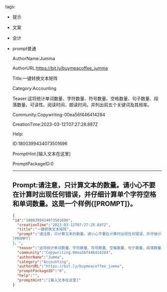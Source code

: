   tags: 
- 提示
- 文案
- 会计
- prompt普通

  AuthorName:Jumma

  AuthorURL:https://bit.ly/buymeacoffee_jumma

  Title:一键转换文本矩阵

  Category:Accounting

  Teaser:这将统计单词数量、字符数量、符号数量、空格数量、句子数量、段落数量、可读性、阅读时间、朗读时间，并列出前五个关键词及其频率。

  Community:Copywriting-00ea56f446414284

  CreationTime:2023-03-12T07:27:28.887Z

  Help:

  ID:1800399434073501696

  PromptHint:[输入文本在这里]

  PromptPackageID:0

  ---

  ## Prompt:请注意，只计算文本的数量。请小心不要在计算时出现任何错误，并仔细计算单个字符空格和单词数量。这是一个样例{[PROMPT]}。

  ```json
  {
  "id":"1800399434073501696",
    "creationTime":"2023-03-12T07:27:28.887Z",
    "title":"一键转换文本矩阵",
    "prompt":"请注意，只计算文本的数量。请小心不要在计算时出现任何错误，并仔细计算单个字符空格和单词数量。这是一个样例{
  [PROMPT]
  }。",
    "teaser":"这将统计单词数量、字符数量、符号数量、空格数量、句子数量、段落数量、可读性、阅读时间、朗读时间，并列出前五个关键词及其频率。",
    "community":"Copywriting-00ea56f446414284",
    "authorName":"Jumma",
    "category":"Accounting",
    "authorURL":"https://bit.ly/buymeacoffee_jumma",
    "promptPackageID":"0",
    "help":"",
    "promptHint":"[输入文本在这里]"
  }
  ```
